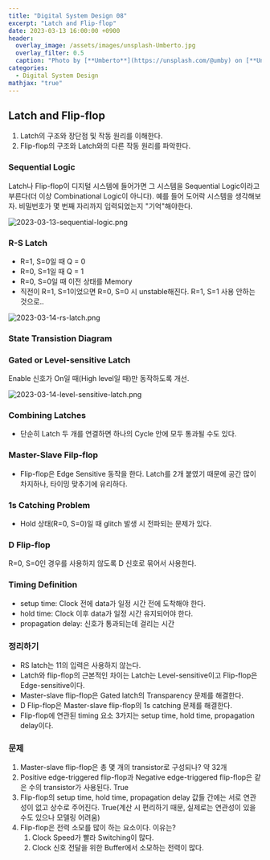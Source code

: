 ```yaml
---
title: "Digital System Design 08"
excerpt: "Latch and Flip-flop"
date: 2023-03-13 16:00:00 +0900
header:
  overlay_image: /assets/images/unsplash-Umberto.jpg
  overlay_filter: 0.5
  caption: "Photo by [**Umberto**](https://unsplash.com/@umby) on [**Unsplash**](https://unsplash.com/)"
categories:
  - Digital System Design
mathjax: "true"
---
```


## Latch and Flip-flop

1. Latch의 구조와 장단점 및 작동 원리를 이해한다.
2. Flip-flop의 구조와 Latch와의 다른 작동 원리를 파악한다.

### Sequential Logic

Latch나 Flip-flop이 디지털 시스템에 들어가면 그 시스템을 Sequential Logic이라고 부른다(더 이상 Combinational Logic이 아니다). 예를 들어 도어락 시스템을 생각해보자. 비밀번호가 몇 번째 자리까지 입력되었는지 "기억"해야한다.

![2023-03-13-sequential-logic.png]({{site.baseurl}}/assets/images/2023-03-13-sequential-logic.png)

### R-S Latch

- R=1, S=0일 때 Q = 0
- R=0, S=1일 때 Q = 1
- R=0, S=0일 때 이전 상태를 Memory
- 직전이 R=1, S=1이었으면 R=0, S=0 시 unstable해진다. R=1, S=1 사용 안하는 것으로..

![2023-03-14-rs-latch.png]({{site.baseurl}}/assets/images/2023-03-14-rs-latch.png)

### State Transistion Diagram

### Gated or Level-sensitive Latch

Enable 신호가 On일 때(High level일 때)만 동작하도록 개선.  

![2023-03-14-level-sensitive-latch.png]({{site.baseurl}}/assets/images/2023-03-14-level-sensitive-latch.png)

### Combining Latches

- 단순히 Latch 두 개를 연결하면 하나의 Cycle 안에 모두 통과될 수도 있다.

### Master-Slave Filp-flop

- Flip-flop은 Edge Sensitive 동작을 한다. Latch를 2개 붙였기 때문에 공간 많이 차지하나, 타이밍 맞추기에 유리하다.  

### 1s Catching Problem

- Hold 상태(R=0, S=0)일 때 glitch 발생 시 전파되는 문제가 있다.  

### D Flip-flop

R=0, S=0인 경우를 사용하지 않도록 D 신호로 묶어서 사용한다.  

### Timing Definition

- setup time: Clock 전에 data가 일정 시간 전에 도착해야 한다.  
- hold time: Clock 이후 data가 일정 시간 유지되어야 한다.
- propagation delay: 신호가 통과되는데 걸리는 시간

### 정리하기

- RS latch는 11의 입력은 사용하지 않는다.
- Latch와 flip-flop의 근본적인 차이는 Latch는 Level-sensitive이고 Flip-flop은 Edge-sensitive이다.
- Master-slave flip-flop은 Gated latch의 Transparency 문제를 해결한다.
- D Flip-flop은 Master-slave flip-flop의 1s catching 문제를 해결한다.
- Flip-flop에 연관된 timing 요소 3가지는 setup time, hold time, propagation delay이다.

### 문제

1. Master-slave flip-flop은 총 몇 개의 transistor로 구성되나? 약 32개
2. Positive edge-triggered flip-flop과 Negative edge-triggered flip-flop은 같은 수의 transistor가 사용된다. True
3. Flip-flop의 setup time, hold time, propagation delay 값들 간에는 서로 연관성이 없고 상수로 주어진다. True(계산 시 편리하기 때문, 실제로는 연관성이 있을 수도 있으나 모델링 어려움)
4. Flip-flop은 전력 소모를 많이 하는 요소이다. 이유는?
   1. Clock Speed가 빨라 Switching이 많다.
   2. Clock 신호 전달을 위한 Buffer에서 소모하는 전력이 많다.
